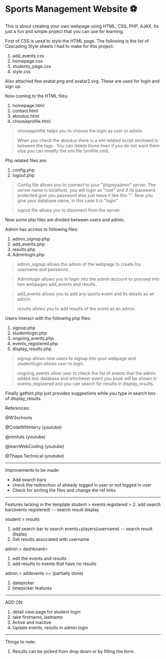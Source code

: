 # Sports Management Website ⚽
This is about creating your own webpage using HTML, CSS, PHP, AJAX. Its just a fun and simple project that you can use for learning.

First of CSS is uesd to style the HTML page. The following is the list of Cascading Style sheets I had to make for this project:
1. add_events.css
2. homepage.css
3. students_page.css
4. style.css

Also attached few avatar.png and avatar2.svg. These are used for login and sign up.

Now coming to the HTML files:
1. homepage.html
2. contact.html
3. aboutus.html
4. chooseprofile.html

> chooseprofile helps you to choose the login as user or admin.

> When you check the aboutus there is a xml related script enclosed in between the tags <script>.... </script>. You can delete those lines if you do not want them else you can modify the xml file (xmlfile.xml).

Php related files are:
1. config.php 
2. logout.php

> Config file allows you to connect to your "phpmyadmin" server. The server name is localhost, you will login as "root" and if its password protected give you password else just leave it like this "". Now you give your database name, in this case it is "login".

> logout file allows you to disonnect from the server.

Now some php files are divided between users and admin.

Admin has access to following files:
1. admin_signup.php
2. add_events.php
3. results.php
4. Adminlogin.php

> admin_signup allows the admin of the webpage to create his username and password.

> Adminlogin allows you to login into the admin account to proceed into two webpages add_events and results.

> add_events allows you to add any sports event and its details as an admin.

> results allows you to add results of the event as an admin.

Users interact with the following php files:
1. signup.php
2. studentlogin.php
3. ongoing_events.php
4. events_registered.php
5. display_results.php

> signup allows new users to signup into your webpage and studentlogin allows user to login.

> ongoing_events allow user to check the list of events that the admin added into database and whichever event you book will be shown in events_registered and you can search for results in display_results.

Finally gethint.php just provides suggestions while you type in search box of display_results.


References:

@W3schools 

@CodeWithHarry (youtube) 

@mmtuts (youtube)

@learnWebCoding (youtube)

@Thapa Technical (youtube)

***************************************************************************************
Improvements to be made:
* Add search bars 
* check the redirection of already logged in user or not logged in user
* Check for sorting the files and change the ref links

***************************************************************************************
Features lacking in the template
student > events registered > 
2. add search bar(events registered) -- search result display

student > results
1. add search bar to search events+players(username) -- search result display
2. Get results associated with username

admin > dashboard>
1. edit the events and results
2. add results to events that have no results 

admin > addevents == (partially done)
1. datepicker
2. timepicker features

***************************************************************************************
ADD ON:
1. detail view page for student login
2. take firstname, lastname
3. Active and inactive
4. Update events, results in admin login

*****************************************************************************************
Things to note:
1. Results can be picked from drop down or by filling the form.	
